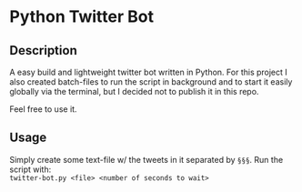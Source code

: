 # Python Twitter Bot
## Description
A easy build and lightweight twitter bot written in Python. For this project I also created batch-files
to run the script in background and to start it easily globally via the terminal, but I decided not to
publish it in this repo.

Feel free to use it.

## Usage
Simply create some text-file w/ the tweets in it separated by `§§§`. Run the script with:<br>
`twitter-bot.py <file> <number of seconds to wait>`
